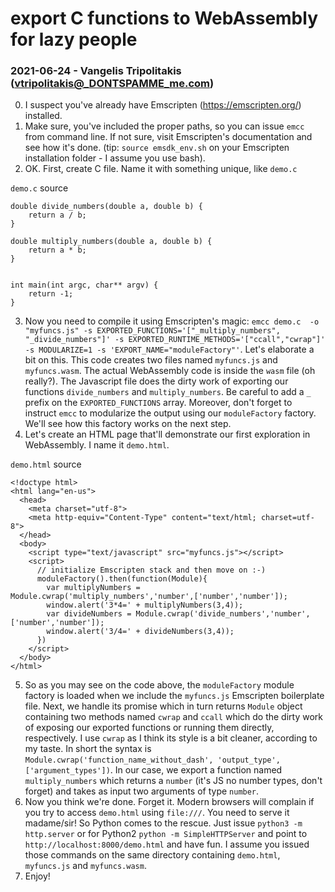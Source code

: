# export C functions to WebAssembly for lazy people
### 2021-06-24 - Vangelis Tripolitakis (vtripolitakis@_DONTSPAMME_me.com)

0. I suspect you've already have Emscripten (https://emscripten.org/) installed.
1. Make sure, you've included the proper paths, so you can issue `emcc` from command line. If not sure, visit Emscripten's documentation and see how it's done. (tip: `source emsdk_env.sh` on your Emscripten installation folder - I assume you use bash).
2. OK. First, create C file. Name it with something unique, like `demo.c`

`demo.c` source
```
double divide_numbers(double a, double b) {
    return a / b;
}

double multiply_numbers(double a, double b) {
    return a * b;
}


int main(int argc, char** argv) {
    return -1;
}
```

3. Now you need to compile it using Emscripten's magic:  `emcc demo.c  -o "myfuncs.js" -s EXPORTED_FUNCTIONS='["_multiply_numbers", "_divide_numbers"]' -s EXPORTED_RUNTIME_METHODS='["ccall","cwrap"]' -s MODULARIZE=1 -s 'EXPORT_NAME="moduleFactory"'`. Let's elaborate a bit on this. This code creates two files named `myfuncs.js` and `myfuncs.wasm`. The actual WebAssembly code is inside the `wasm` file (oh really?). The Javascript file does the dirty work of exporting our functions `divide_numbers` and `multiply_numbers`. Be careful to add a `_` prefix on the `EXPORTED_FUNCTIONS` array. Moreover, don't forget to instruct `emcc` to modularize the output using our `moduleFactory` factory. We'll see how this factory works on the next step.
4. Let's create an HTML page that'll demonstrate our first exploration in WebAssembly. I name it `demo.html`.

`demo.html` source
```
<!doctype html>
<html lang="en-us">
  <head>
    <meta charset="utf-8">
    <meta http-equiv="Content-Type" content="text/html; charset=utf-8">
  </head>
  <body>
    <script type="text/javascript" src="myfuncs.js"></script>
    <script>
      // initialize Emscripten stack and then move on :-)
      moduleFactory().then(function(Module){
        var multiplyNumbers = Module.cwrap('multiply_numbers','number',['number','number']);
        window.alert('3*4=' + multiplyNumbers(3,4));
        var divideNumbers = Module.cwrap('divide_numbers','number',['number','number']);
        window.alert('3/4=' + divideNumbers(3,4));
      })
    </script>
  </body>
</html>
```
5. So as you may see on the code above, the `moduleFactory` module factory is loaded when we include the `myfuncs.js` Emscripten boilerplate file. Next, we handle its promise which in turn returns `Module` object containing two methods named `cwrap` and `ccall` which do the dirty work of exposing our exported functions or running them directly, respectively. I use `cwrap` as I think its style is a bit cleaner, according to my taste. In short the syntax is `Module.cwrap('function_name_without_dash', 'output_type', ['argument_types'])`. In our case, we export a function named `multiply_numbers` which returns a `number` (it's JS no number types, don't forget) and takes as input two arguments of type `number`.
6. Now you think we're done. Forget it. Modern browsers will complain if you try to access `demo.html` using `file:///`. You need to serve it madame/sir! So Python comes to the rescue. Just issue `python3 -m http.server` or for Python2 `python -m SimpleHTTPServer` and point to `http://localhost:8000/demo.html` and have fun. I assume you issued those commands on the same directory containing `demo.html`, `myfuncs.js` and `myfuncs.wasm`.
7. Enjoy!